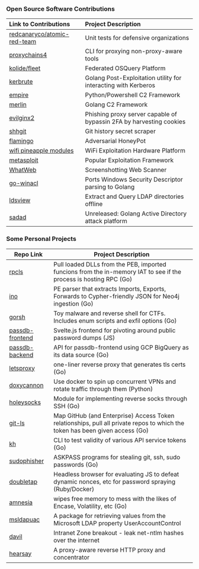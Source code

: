 ### Open Source Software Contributions

| Link to Contributions | Project Description |
| :--|:--|
| [redcanaryco/atomic-red-team](https://github.com/redcanaryco/atomic-red-team/pulls?q=is%3Apr+author%3Aaudibleblink) | Unit tests for defensive organizations|
| [proxychains4](https://github.com/haad/proxychains/commits?author=audibleblink) | CLI for proxying non-proxy-aware tools|
| [kolide/fleet](https://github.com/kolide/fleet/commits?author=audibleblink) | Federated OSQuery Platform|
| [kerbrute](https://github.com/ropnop/kerbrute/commits/master?author=audibleblink) | Golang Post-Exploitation utility for interacting with Kerberos |
| [empire](https://github.com/BC-SECURITY/Empire/blob/9259e5106986847d2bb770c4289c0c0f1adf2344/changelog#L384) | Python/Powershell C2 Framework|
| [merlin](https://github.com/Ne0nd0g/merlin/commits?author=audibleblink) | Golang C2 Framework|
| [evilginx2](https://github.com/kgretzky/evilginx2/commits?author=audibleblink) | Phishing proxy server capable of bypassin 2FA by harvesting cookies|
| [shhgit](https://github.com/eth0izzle/shhgit/commits?author=audibleblink) | Git history secret scraper|
| [flamingo](https://github.com/atredispartners/flamingo/commits?author=audibleblink) | Adversarial HoneyPot|
| [wifi pineapple modules](https://github.com/hak5/wifipineapple-modules/search?q=audibleblink)| WiFi Exploitation Hardware Platform|
| [metasploit](https://github.com/rapid7/metasploit-framework/commits?author=audibleblink)|Popular Exploitation Framework|
| [WhatWeb](https://github.com/urbanadventurer/WhatWeb/commits/bind-interface?author=audibleblink) | Screenshotting Web Scanner |
| [go-winacl](https://github.com/kgoins/go-winacl/commits?author=audibleblink) | Ports Windows Security Descriptor parsing to Golang| 
| [ldsview](https://github.com/kgoins/ldsview/commits?author=audibleblink) | Extract and Query LDAP directories offline | 
| [sadad](#) | Unreleased: Golang Active Directory attack platform | 


### Some Personal Projects
| Repo Link | Project Description |
| ---|---|
| [rpcls](https://github.com/audibleblink/rpcls) | Pull loaded DLLs from the PEB, imported funcions from the in-memory IAT to see if the process is hosting RPC (Go)|
| [ino](https://github.com/audibleblink/ino) | PE parser that extracts Imports, Exports, Forwards to Cypher-friendly JSON for Neo4j ingestion (Go)|
| [gorsh](https://github.com/audibleblink/gorsh) | Toy malware and reverse shell for CTFs. Includes enum scripts and exfil options (Go)|
| [passdb-frontend](https://github.com/audibleblink/passdb-frontend) | Svelte.js frontend for pivoting around public password dumps (JS)|
| [passdb-backend](https://github.com/audibleblink/passdb-backend) | API for passdb-frontend using GCP BigQuery as its data source (Go)|
| [letsproxy](https://github.com/audibleblink/letsproxy) | one-liner reverse proxy that generates tls certs (Go)|
| [doxycannon](https://github.com/audibleblink/doxycannon) | Use docker to spin up concurrent VPNs and rotate traffic through them (Python)|
| [holeysocks](https://github.com/audibleblink/holeysocks) | Module for implementing reverse socks through SSH (Go)|
| [git-ls](https://github.com/audibleblink/git-ls) | Map GitHub (and Enterprise) Access Token relationships, pull all private repos to which the token has been given access (Go)|
| [kh](https://github.com/audibleblink/kh) | CLI to test validity of various API service tokens (Go)|
| [sudophisher](https://github.com/audibleblink/sudophisher) | ASKPASS programs for stealing git, ssh, sudo passwords (Go)|
| [doubletap](https://github.com/audibleblink/doubletap) | Headless browser for evaluating JS to defeat dynamic nonces, etc for password spraying (Ruby/Docker)|
| [amnesia](https://github.com/audibleblink/amnesia) | wipes free memory to mess with the likes of Encase, Volatility, etc (Go)|
| [msldapuac](https://github.com/audibleblink/msldapuac) | A package for retrieving values from the Microsoft LDAP property UserAccountControl|
| [davil](https://github.com/audibleblink/davil) | Intranet Zone breakout - leak net-ntlm hashes over the internet|
| [hearsay](https://github.com/audibleblink/hearsay) | A proxy-aware reverse HTTP proxy and concentrator|        

